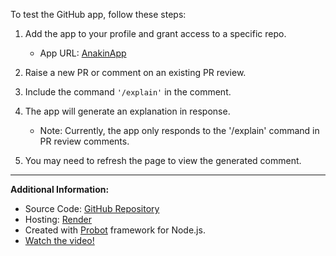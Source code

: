 To test the GitHub app, follow these steps:

1. Add the app to your profile and grant access to a specific repo.
   - App URL: [AnakinApp](https://github.com/apps/anakinapp)

2. Raise a new PR or comment on an existing PR review.

3. Include the command `'/explain'` in the comment.

4. The app will generate an explanation in response.
   - Note: Currently, the app only responds to the '/explain' command in PR review comments.

5. You may need to refresh the page to view the generated comment.

---

**Additional Information:**

- Source Code: [GitHub Repository](https://github.com/anakinsonone/first-github-app)
- Hosting: [Render](https://render.com/)
- Created with [Probot](https://github.com/probot/probot) framework for Node.js.
- [Watch the video!](https://youtu.be/nbatpmf6edE)
